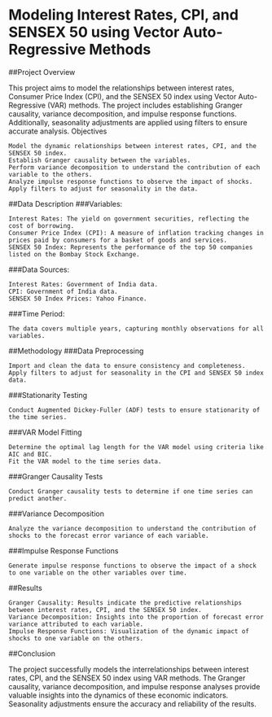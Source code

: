 # Modeling Interest Rates, CPI, and SENSEX 50 using Vector Auto-Regressive Methods
##Project Overview

This project aims to model the relationships between interest rates, Consumer Price Index (CPI), and the SENSEX 50 index using Vector Auto-Regressive (VAR) methods. The project includes establishing Granger causality, variance decomposition, and impulse response functions. Additionally, seasonality adjustments are applied using filters to ensure accurate analysis.
Objectives

    Model the dynamic relationships between interest rates, CPI, and the SENSEX 50 index.
    Establish Granger causality between the variables.
    Perform variance decomposition to understand the contribution of each variable to the others.
    Analyze impulse response functions to observe the impact of shocks.
    Apply filters to adjust for seasonality in the data.

##Data Description
###Variables:

    Interest Rates: The yield on government securities, reflecting the cost of borrowing.
    Consumer Price Index (CPI): A measure of inflation tracking changes in prices paid by consumers for a basket of goods and services.
    SENSEX 50 Index: Represents the performance of the top 50 companies listed on the Bombay Stock Exchange.

###Data Sources:

    Interest Rates: Government of India data.
    CPI: Government of India data.
    SENSEX 50 Index Prices: Yahoo Finance.

###Time Period:

    The data covers multiple years, capturing monthly observations for all variables.

##Methodology
###Data Preprocessing

    Import and clean the data to ensure consistency and completeness.
    Apply filters to adjust for seasonality in the CPI and SENSEX 50 index data.

###Stationarity Testing

    Conduct Augmented Dickey-Fuller (ADF) tests to ensure stationarity of the time series.

###VAR Model Fitting

    Determine the optimal lag length for the VAR model using criteria like AIC and BIC.
    Fit the VAR model to the time series data.

###Granger Causality Tests

    Conduct Granger causality tests to determine if one time series can predict another.

###Variance Decomposition

    Analyze the variance decomposition to understand the contribution of shocks to the forecast error variance of each variable.

###Impulse Response Functions

    Generate impulse response functions to observe the impact of a shock to one variable on the other variables over time.

##Results

    Granger Causality: Results indicate the predictive relationships between interest rates, CPI, and the SENSEX 50 index.
    Variance Decomposition: Insights into the proportion of forecast error variance attributed to each variable.
    Impulse Response Functions: Visualization of the dynamic impact of shocks to one variable on the others.

##Conclusion

The project successfully models the interrelationships between interest rates, CPI, and the SENSEX 50 index using VAR methods. The Granger causality, variance decomposition, and impulse response analyses provide valuable insights into the dynamics of these economic indicators. Seasonality adjustments ensure the accuracy and reliability of the results.
